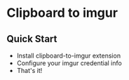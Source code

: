 # Clipboard to imgur

## Quick Start

- Install clipboard-to-imgur extension
- Configure your imgur credential info
- That's it!
